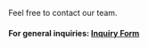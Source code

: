 Feel free to contact our team.
####  For general inquiries: [Inquiry Form](https://jins-meme.com/en/support/contact)
